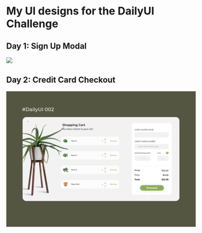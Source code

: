 # My Ul designs for the DailyUI Challenge

<h2>Day 1: Sign Up Modal</h2>
<img src="./designs/001.png" width="800px"/>
<h2>Day 2: Credit Card Checkout</h2>
<img src="./designs/002.png" width="800px"/>
